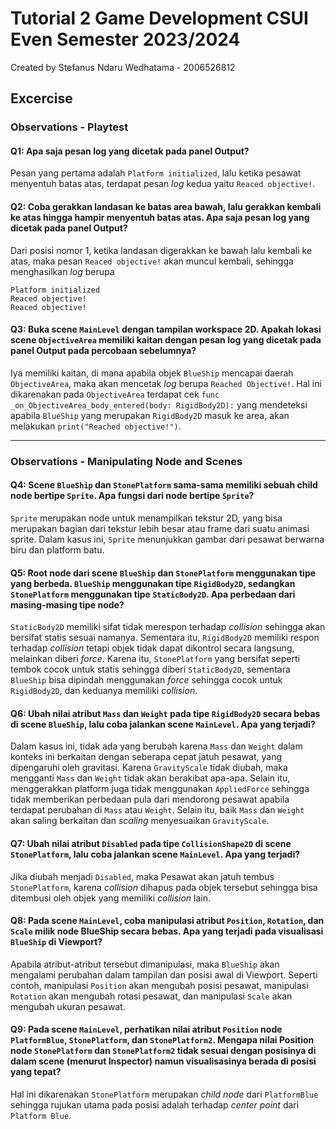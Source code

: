 # Tutorial 2 Game Development CSUI Even Semester 2023/2024
Created by Stefanus Ndaru Wedhatama - 2006526812

## Excercise
### Observations - Playtest

#### Q1: Apa saja pesan log yang dicetak pada panel Output?
Pesan yang pertama adalah `Platform initialized`, lalu ketika pesawat menyentuh batas atas, terdapat pesan _log_ kedua yaitu `Reaced objective!`.

#### Q2: Coba gerakkan landasan ke batas area bawah, lalu gerakkan kembali ke atas hingga hampir menyentuh batas atas. Apa saja pesan log yang dicetak pada panel Output?
Dari posisi nomor 1, ketika landasan digerakkan ke bawah lalu kembali ke atas, maka pesan `Reaced objective!` akan muncul kembali, sehingga menghasilkan _log_ berupa
```
Platform initialized
Reaced objective!
Reaced objective!
```

#### Q3: Buka scene `MainLevel` dengan tampilan workspace 2D. Apakah lokasi scene `ObjectiveArea` memiliki kaitan dengan pesan log yang dicetak pada panel Output pada percobaan sebelumnya?
Iya memiliki kaitan, di mana apabila objek `BlueShip` mencapai daerah `ObjectiveArea`, maka akan mencetak _log_ berupa `Reached Objective!`. Hal ini dikarenakan pada `ObjectiveArea` terdapat cek `func _on_ObjectiveArea_body_entered(body: RigidBody2D):` yang mendeteksi apabila `BlueShip` yang merupakan `RigidBody2D` masuk ke area, akan melakukan `print("Reached objective!")`.

---

### Observations - Manipulating Node and Scenes
#### Q4: Scene `BlueShip` dan `StonePlatform` sama-sama memiliki sebuah child node bertipe `Sprite`. Apa fungsi dari node bertipe `Sprite`?
`Sprite` merupakan node untuk menampilkan tekstur 2D, yang bisa merupakan bagian dari tekstur lebih besar atau frame dari suatu animasi sprite. Dalam kasus ini, `Sprite` menunjukkan gambar dari pesawat berwarna biru dan platform batu.

#### Q5: Root node dari scene `BlueShip` dan `StonePlatform` menggunakan tipe yang berbeda. `BlueShip` menggunakan tipe `RigidBody2D`, sedangkan `StonePlatform` menggunakan tipe `StaticBody2D`. Apa perbedaan dari masing-masing tipe node?
`StaticBody2D` memiliki sifat tidak merespon terhadap *collision* sehingga akan bersifat statis sesuai namanya. Sementara itu, `RigidBody2D` memiliki respon terhadap *collision* tetapi objek tidak dapat dikontrol secara langsung, melainkan diberi *force*. Karena itu, `StonePlatform` yang bersifat seperti tembok cocok untuk statis sehingga diberi `StaticBody2D`, sementara `BlueShip` bisa dipindah menggunakan *force* sehingga cocok untuk `RigidBody2D`, dan keduanya memiliki *collision*.

#### Q6: Ubah nilai atribut `Mass` dan `Weight` pada tipe `RigidBody2D` secara bebas di scene `BlueShip`, lalu coba jalankan scene `MainLevel`. Apa yang terjadi?
Dalam kasus ini, tidak ada yang berubah karena `Mass` dan `Weight` dalam konteks ini berkaitan dengan seberapa cepat jatuh pesawat, yang dipengaruhi oleh gravitasi. Karena `GravityScale` tidak diubah, maka mengganti `Mass` dan `Weight` tidak akan berakibat apa-apa. Selain itu, menggerakkan platform juga tidak menggunakan `AppliedForce` sehingga tidak memberikan perbedaan pula dari mendorong pesawat apabila terdapat perubahan di `Mass` atau `Weight`. Selain itu, baik `Mass` dan `Weight` akan saling berkaitan dan _scaling_ menyesuaikan `GravityScale`.

#### Q7: Ubah nilai atribut `Disabled` pada tipe `CollisionShape2D` di scene `StonePlatform`, lalu coba jalankan scene `MainLevel`. Apa yang terjadi?
Jika diubah menjadi `Disabled`, maka Pesawat akan jatuh tembus `StonePlatform`, karena *collision* dihapus pada objek tersebut sehingga bisa ditembusi oleh objek yang memiliki *collision* lain.

#### Q8: Pada scene `MainLevel`, coba manipulasi atribut `Position`, `Rotation`, dan `Scale` milik node BlueShip secara bebas. Apa yang terjadi pada visualisasi `BlueShip` di Viewport?
Apabila atribut-atribut tersebut dimanipulasi, maka `BlueShip` akan mengalami perubahan dalam tampilan dan posisi awal di Viewport. Seperti contoh, manipulasi `Position` akan mengubah posisi pesawat, manipulasi `Rotation` akan mengubah rotasi pesawat, dan manipulasi `Scale` akan mengubah ukuran pesawat.

#### Q9: Pada scene `MainLevel`, perhatikan nilai atribut `Position` node `PlatformBlue`, `StonePlatform`, dan `StonePlatform2`. Mengapa nilai Position node `StonePlatform` dan `StonePlatform2` tidak sesuai dengan posisinya di dalam scene (menurut Inspector) namun visualisasinya berada di posisi yang tepat?
Hal ini dikarenakan `StonePlatform` merupakan *child node* dari `PlatformBlue` sehingga rujukan utama pada posisi adalah terhadap *center point* dari `Platform Blue`.